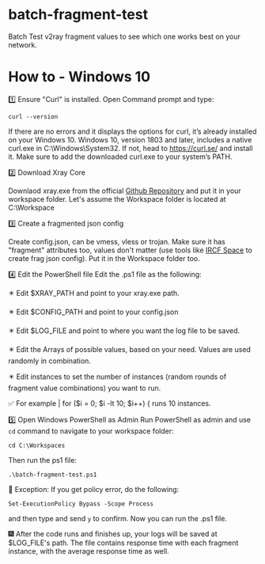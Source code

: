 # batch-fragment-test
Batch Test v2ray fragment values to see which one works best on your network.

# How to - Windows 10

1️⃣ Ensure "Curl" is installed. 
Open Command prompt and type:

`curl --version`

If there are no errors and it displays the options for curl, it’s already installed on your Windows 10. Windows 10, version 1803 and later, includes a native curl.exe in C:\Windows\System32. If not, head to https://curl.se/ and install it. Make sure to add the downloaded curl.exe to your system’s PATH.

2️⃣ Download Xray Core

Downlaod xray.exe from the official [Github Repository](https://github.com/XTLS/Xray-core/releases) and put it in your workspace folder. Let's assume the Workspace folder is located at C:\Workspace

3️⃣ Create a fragmented json config

Create config.json, can be vmess, vless or trojan. Make sure it has "fragment" attributes too, values don't matter (use tools like [IRCF Space](https://fragment.github1.cloud/) to create frag json config). Put it in the Workspace folder too.

4️⃣ Edit the PowerShell file
Edit the .ps1 file as the following:

✴️ Edit $XRAY_PATH and point to your xray.exe path. 

✴️ Edit $CONFIG_PATH and point to your config.json

✴️ Edit $LOG_FILE and point to where you want the log file to be saved.

✴️ Edit the Arrays of possible values, based on your need. Values are used randomly in combination.

✴️ Edit instances to set the number of instances (random rounds of fragment value combinations) you want to run.

✅ For example | for ($i = 0; $i -lt 10; $i++) {  runs 10 instances.

5️⃣ Open Windows PowerShell as Admin
Run PowerShell as admin and use `cd` command to navigate to your workspace folder:

`cd C:\Workspaces`

Then run the ps1 file:

`.\batch-fragment-test.ps1`

🧧 Exception: If you get policy error, do the following:

`Set-ExecutionPolicy Bypass -Scope Process`

and then type and send `y` to confirm. Now you can run the .ps1 file.


🎆 After the code runs and finishes up, your logs will be saved at $LOG_FILE's path. The file contains response time with each fragment instance, with the average response time as well.
